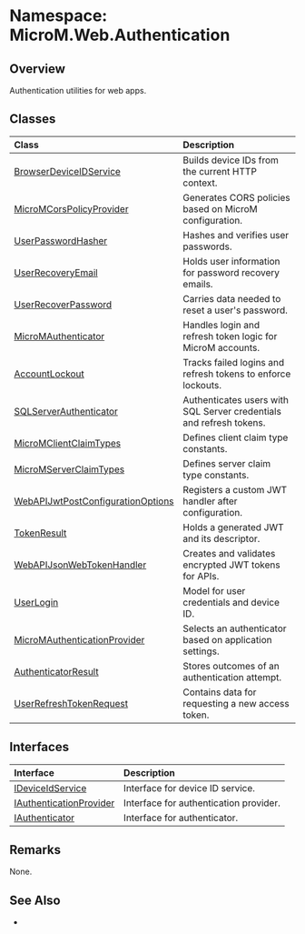 # Namespace: MicroM.Web.Authentication
## Overview
Authentication utilities for web apps.

## Classes
| Class | Description |
|:------------|:-------------|
| [BrowserDeviceIDService](BrowserDeviceIDService/index.md) | Builds device IDs from the current HTTP context. |
| [MicroMCorsPolicyProvider](MicroMCorsPolicyProvider/index.md) | Generates CORS policies based on MicroM configuration. |
| [UserPasswordHasher](UserPasswordHasher/index.md) | Hashes and verifies user passwords. |
| [UserRecoveryEmail](UserRecoveryEmail/index.md) | Holds user information for password recovery emails. |
| [UserRecoverPassword](UserRecoverPassword/index.md) | Carries data needed to reset a user's password. |
| [MicroMAuthenticator](MicroMAuthenticator/index.md) | Handles login and refresh token logic for MicroM accounts. |
| [AccountLockout](AccountLockout/index.md) | Tracks failed logins and refresh tokens to enforce lockouts. |
| [SQLServerAuthenticator](SQLServerAuthenticator/index.md) | Authenticates users with SQL Server credentials and refresh tokens. |
| [MicroMClientClaimTypes](MicroMClientClaimTypes/index.md) | Defines client claim type constants. |
| [MicroMServerClaimTypes](MicroMServerClaimTypes/index.md) | Defines server claim type constants. |
| [WebAPIJwtPostConfigurationOptions](WebAPIJwtPostConfigurationOptions/index.md) | Registers a custom JWT handler after configuration. |
| [TokenResult](TokenResult/index.md) | Holds a generated JWT and its descriptor. |
| [WebAPIJsonWebTokenHandler](WebAPIJsonWebTokenHandler/index.md) | Creates and validates encrypted JWT tokens for APIs. |
| [UserLogin](UserLogin/index.md) | Model for user credentials and device ID. |
| [MicroMAuthenticationProvider](MicroMAuthenticationProvider/index.md) | Selects an authenticator based on application settings. |
| [AuthenticatorResult](AuthenticatorResult/index.md) | Stores outcomes of an authentication attempt. |
| [UserRefreshTokenRequest](UserRefreshTokenRequest/index.md) | Contains data for requesting a new access token. |

## Interfaces
| Interface | Description |
|:------------|:-------------|
| [IDeviceIdService](IDeviceIdService/index.md) | Interface for device ID service. |
| [IAuthenticationProvider](IAuthenticationProvider/index.md) | Interface for authentication provider. |
| [IAuthenticator](IAuthenticator/index.md) | Interface for authenticator. |

## Remarks
None.

## See Also
-
